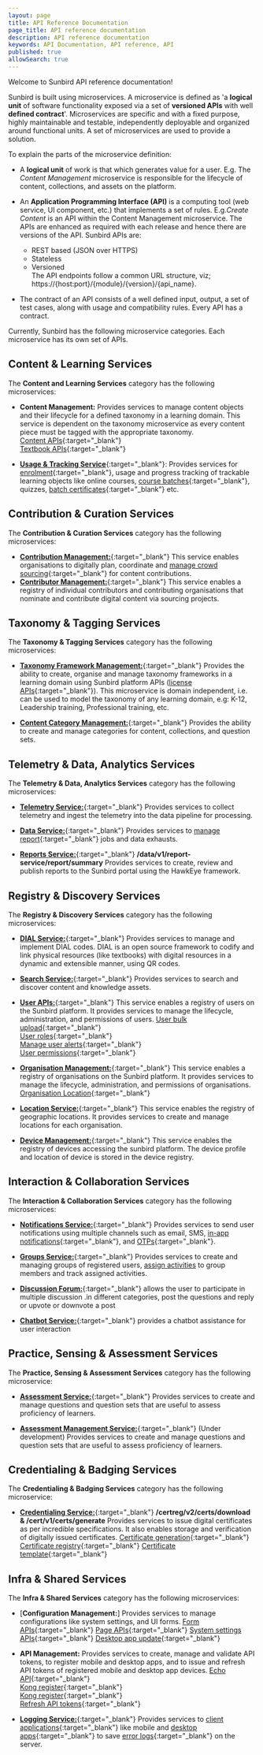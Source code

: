 ```yaml
---
layout: page
title: API Reference Documentation
page_title: API reference documentation
description: API reference documentation
keywords: API Documentation, API reference, API
published: true
allowSearch: true
---
```


Welcome to Sunbird API reference documentation!

Sunbird is built using microservices. 
A microservice is defined as 'a **logical unit** of software functionality exposed via a set of **versioned APIs** with well **defined contract**'. Microservices are specific and with a fixed purpose, highly maintainable and testable, independently deployable and organized around functional units. A set of microservices are used to provide a solution. 

To explain the parts of the microservice definition:  
- A **logical unit** of work is that which generates value for a user. E.g. The *Content Management* microservice is responsible for the lifecycle of content, collections, and assets on the platform.  

- An **Application Programming Interface (API)** is a computing tool (web service, UI component, etc.) that implements a set of rules. E.g.*Create Content* is an API within the Content Management microservice. The APIs are enhanced as required with each release and hence there are versions of the API. Sunbird APIs are:  
    - REST based (JSON over HTTPS)  
    - Stateless  
    - Versioned  
    The API endpoints follow a common URL structure, viz; https://{host:port}/{module}/{version}/{api_name}.
 - The contract of an API consists of a well defined input, output, a set of test cases, along with usage and compatibility rules. Every API has a contract.  

Currently, Sunbird has the following microservice categories. Each microservice has its own set of APIs.   

## Content & Learning Services

The **Content and Learning Services** category has the following microservices:

- **Content Management:**  Provides services to manage content objects and their lifecycle for a defined taxonomy in a learning domain. This service is dependent on the taxonomy microservice as every content piece must be tagged with the appropriate taxonomy.  
        [Content APIs](apis/content/){:target="_blank"}         
        [Textbook APIs](apis/tocapi/){:target="_blank"} 
<!--- add lock and plugin API folders and here --> 
        

- [**Usage & Tracking Service**](apis/courseprogressapi/){:target="_blank"}: Provides services for [enrolment](apis/courseenrolmentapi/){:target="_blank"}, usage and progress tracking of trackable learning objects like online courses, [course batches](apis/coursebatchmanapi/){:target="_blank"}, quizzes, [batch certificates](apis/coursebatchcertificateapi/){:target="_blank"} etc.

## Contribution & Curation Services

The **Contribution & Curation Services** category has the following microservices:

- [**Contribution Management:**](apis/programsapi/){:target="_blank"} This service enables organisations to digitally plan, coordinate and [manage crowd sourcing](apis/bulkapproveapi){:target="_blank"}   for content contributions.  
- [**Contributor Management:**](apis/opensaber/){:target="_blank"} This service enables a registry of individual contributors and contributing organisations that nominate and contribute digital content via sourcing projects.  

## Taxonomy & Tagging Services

The **Taxonomy & Tagging Services** category has the following microservices:

- [**Taxonomy Framework Management:**](apis/framework/){:target="_blank"} Provides the ability to create, organise and manage taxonomy frameworks in a learning domain using Sunbird platform APIs ([license APIs](apis/license/){:target="_blank"}). This microservice is domain independent, i.e. can be used to model the taxonomy of any learning domain, e.g: K-12, Leadership training, Professional training, etc.  

- [**Content Category Management:**](apis/objectcategory/){:target="_blank"} Provides the ability to create and manage categories for content, collections, and question sets.  

## Telemetry & Data, Analytics Services

The **Telemetry & Data, Analytics Services** category has the following microservices:

- [**Telemetry Service:**](../developer-docs/){:target="_blank"} Provides services to collect telemetry and ingest the telemetry into the data pipeline for processing.
    
- [**Data Service:**](apis/dataexhaustapi){:target="_blank"} Provides services to [manage report](apis/druidreportapi){:target="_blank"} jobs and data exhausts.

- [**Reports Service:**](apis/reports/){:target="_blank"} **/data/v1/report-service/report/summary** Provides services to create, review and publish reports to the Sunbird portal using the HawkEye framework.

## Registry & Discovery Services

The **Registry & Discovery Services** category has the following microservices:

- [**DIAL Service:**](apis/dialapi/){:target="_blank"} Provides services to manage and implement DIAL codes. DIAL is an open source framework to codify and link physical resources (like textbooks) with digital resources in a dynamic and extensible manner, using QR codes.
- [**Search Service:**](apis/searchapi/){:target="_blank"} Provides services to search and discover content and knowledge assets.

- [**User APIs:**](apis/userapi/){:target="_blank"} This service enables a registry of users on the Sunbird platform. It provides services to manage the lifecycle, administration, and permissions of users.
        [User bulk upload](apis/bulkupload){:target="_blank"}  
        [User roles](apis/userapi/#operation/Assign_User_Role){:target="_blank"}  
        [Manage user alerts](apis/feedapi){:target="_blank"}  
        [User permissions](apis/consentapi){:target="_blank"}

 - [**Organisation Management:**](apis/orgapi/){:target="_blank"} This service enables a registry of organisations on the Sunbird platform. It provides services to manage the lifecycle, administration, and permissions of organisations.  
        [Organisation Location](apis/geolocationapi/){:target="_blank"}  

- [**Location Service:**](apis/locationapi/){:target="_blank"} This service enables the registry of geographic locations. It provides services to create and manage locations for each organisation.

- [**Device Management:**](apis/deviceapi/){:target="_blank"} This service enables the registry of devices accessing the sunbird platform. The device profile and location of device is stored in the device registry.


## Interaction & Collaboration Services

The **Interaction & Collaboration Services** category has the following microservices:

- [**Notifications Service:**](apis/notificationapi/){:target="_blank"} Provides services to send user notifications using multiple channels such as email, SMS, [in-app notifications](apis/firebasecloudmessagingapi/){:target="_blank"}, and [OTPs](apis/otpapi/){:target="_blank"}.

- [**Groups Service:**](apis/groupapi/){:target="_blank"} Provides services to create and managing groups of registered users, [assign activities](apis/groupactivityapi/) to group members and track assigned activities.

- [**Discussion Forum:**](apis/discussionForum){:target="_blank"} allows the user to participate in multiple discussion .in different categories, post the questions and reply or upvote or downvote a post

- [**Chatbot Service:**](apis/chatbotapi){:target="_blank"} provides a chatbot assistance for user interaction


## Practice, Sensing & Assessment Services

The **Practice, Sensing & Assessment Services** category has the following microservice:

- [**Assessment Service:**](apis/assessmentapi/){:target="_blank"} Provides services to create and manage questions and question sets that are useful to assess proficiency of learners.  

- [**Assessment Management Service:**](apis/itemsetapi){:target="_blank"} (Under development) Provides services to create and manage questions and question sets that are useful to assess proficiency of learners.  

## Credentialing & Badging Services

The **Credentialing & Badging Services** category has the following microservice:  

- [**Credentialing Service:**](){:target="_blank"} **/certreg/v2/certs/download & /cert/v1/certs/generate** Provides services to issue digital certificates as per incredible specifications. It also enables storage and verification of digitally issued certificates.
    [Certificate generation](apis/certificate/){:target="_blank"} 
    [Certificate registry](apis/certificateregistry/){:target="_blank"}
    [Certificate template](apis/certificatetemplateapi/){:target="_blank"}

## Infra & Shared Services

The **Infra & Shared Services** category has the following microservices:
    
- [**Configuration Management:**] <!---**/data/v1/role/read & /desktop/v1/update**--> Provides services to manage configurations like system settings, and UI forms.
        [Form APIs](apis/form){:target="_blank"}
        [Page APIs](apis/pagesapi){:target="_blank"}
        [System settings APIs](apis/systemsettingsapi){:target="_blank"}
        [Desktop app update](apis/desktop/app-update){:target="_blank"}

- **API Management:** Provides services to create, manage and validate API tokens, to register mobile and desktop apps, and to issue and refresh API tokens of registered mobile and desktop app devices.
        [Echo API](apis/echoapi){:target="_blank"}  
        [Kong register](apis/kongcredentialregisterapiv1){:target="_blank"}  
        [Kong register](apis/kongcredentialregisterapiv2){:target="_blank"}  
        [Refresh API tokens](apis/refreshtokenapi){:target="_blank"}  

- [**Logging Service:**](apis/clientlogapi){:target="_blank"} <!---**/data/v1/client/logs**--> Provides services to [client applications](apis/clientlogapi){:target="_blank"} like mobile and [desktop apps](apis/desktop/){:target="_blank"} to save [error logs](apis/clientlogapi){:target="_blank"} on the server.

